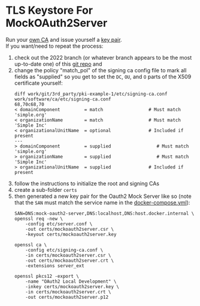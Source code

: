 # TLS Keystore For MockOAuth2Server

Run your [own CA](https://pki-tutorial.readthedocs.io/en/latest/simple/) and issue yourself a
[key pair](./mockoauth2server.p12).<br>
If you want/need to repeat the process:

1. check out the 2022 branch (or whatever branch appears to be the most up-to-date one) of this
   [git repo](https://bitbucket.org/stefanholek/pki-example-1) and
2. change the policy "match_pol" of the signing ca config file to mark all fields as "supplied" so you get to set 
   the `DC`, `OU`, and `O` parts of the X509 certificate yourself:
    ```shell
   diff work/git/3rd_party/pki-example-1/etc/signing-ca.conf work/software/ca/etc/signing-ca.conf
    68,70c68,70
    < domainComponent         = match                 # Must match 'simple.org'
    < organizationName        = match                 # Must match 'Simple Inc'
    < organizationalUnitName  = optional              # Included if present
    ---
    > domainComponent         = supplied                 # Must match 'simple.org'
    > organizationName        = supplied                 # Must match 'Simple Inc'
    > organizationalUnitName  = supplied              # Included if present
    ```
3. follow the instructions to initialize the root and signing CAs
4. create a sub-folder `certs` 
5. then generated a new key pair for the Oauth2 Mock Server like so (note that the `SAN` must match the service name in
   the [docker-compose.yml](../docker-compose.yaml)):
    ```shell
    SAN=DNS:mock-oauth2-server,DNS:localhost,DNS:host.docker.internal \
    openssl req -new \
        -config etc/server.conf \
        -out certs/mockoauth2server.csr \
        -keyout certs/mockoauth2server.key
        
    openssl ca \
        -config etc/signing-ca.conf \
        -in certs/mockoauth2server.csr \
        -out certs/mockoauth2server.crt \
        -extensions server_ext
        
    openssl pkcs12 -export \
        -name "OAuth2 Local Development" \
        -inkey certs/mockoauth2server.key \
        -in certs/mockoauth2server.crt \
        -out certs/mockoauth2server.p12
   ```
